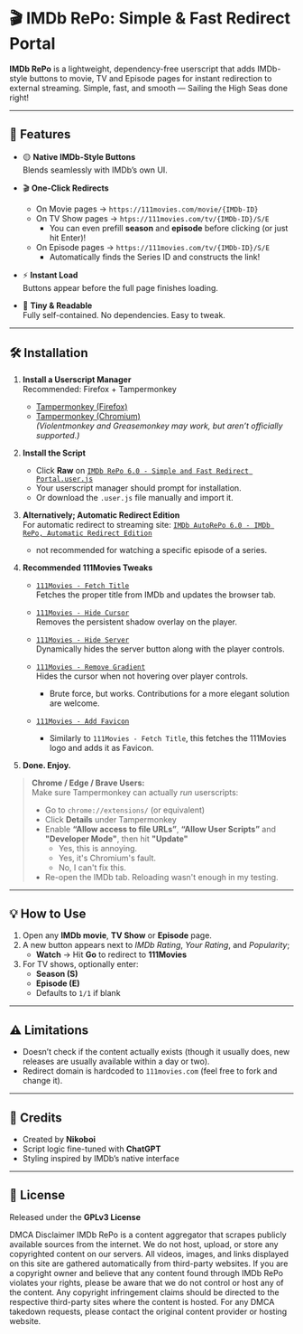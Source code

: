 # 🎬 IMDb RePo: Simple & Fast Redirect Portal

**IMDb RePo** is a lightweight, dependency-free userscript that adds IMDb-style buttons to movie, TV and Episode pages for instant redirection to external streaming. Simple, fast, and smooth — Sailing the High Seas done right!

---

## 🚀 Features

- 🟡 **Native IMDb-Style Buttons**  
  Blends seamlessly with IMDb’s own UI.

- 🎬 **One-Click Redirects**  
  - On Movie pages → `https://111movies.com/movie/{IMDb-ID}`  
  - On TV Show pages → `htps://111movies.com/tv/{IMDb-ID}/S/E`  
    - You can even prefill **season** and **episode** before clicking (or just hit Enter)!
  - On Episode pages → `https://111movies.com/tv/{IMDb-ID}/S/E`
    - Automatically finds the Series ID and constructs the link!

- ⚡ **Instant Load**  
  Buttons appear before the full page finishes loading.

- 🧩 **Tiny & Readable**  
  Fully self-contained. No dependencies. Easy to tweak.

---

## 🛠 Installation

1. **Install a Userscript Manager**  
   Recommended: Firefox + Tampermonkey  
   - [Tampermonkey (Firefox)](https://addons.mozilla.org/en-US/firefox/addon/tampermonkey/)  
   - [Tampermonkey (Chromium)](https://chromewebstore.google.com/detail/tampermonkey/dhdgffkkebhmkfjojejmpbldmpobfkfo)  
   *(Violentmonkey and Greasemonkey may work, but aren’t officially supported.)*

2. **Install the Script**  
   - Click **Raw** on [`IMDb RePo 6.0 - Simple and Fast Redirect Portal.user.js`](https://github.com/NikoboiNFTB/IMDb-RePo/blob/main/IMDb%20RePo%206.0%20-%20Simple%20and%20Fast%20Redirect%20Portal.user.js)  
   - Your userscript manager should prompt for installation.  
   - Or download the `.user.js` file manually and import it.

3. **Alternatively; Automatic Redirect Edition**  
   For automatic redirect to streaming site: [`IMDb AutoRePo 6.0 - IMDb RePo, Automatic Redirect Edition`](https://github.com/NikoboiNFTB/IMDb-RePo/blob/main/IMDb%20AutoRePo%206.0%20-%20IMDb%20RePo%2C%20Automatic%20Redirect%20Edition.user.js)
     - not recommended for watching a specific episode of a series.

5. **Recommended 111Movies Tweaks**  

   - [`111Movies - Fetch Title`](https://github.com/NikoboiNFTB/IMDb-RePo/blob/main/111Movies%20-%20Fetch%20Title%201.0.user.js)  
     Fetches the proper title from IMDb and updates the browser tab.  

   - [`111Movies - Hide Cursor`](https://github.com/NikoboiNFTB/IMDb-RePo/blob/main/111Movies%20-%20Hide%20Cursor%201.0.user.js)  
     Removes the persistent shadow overlay on the player.  

   - [`111Movies - Hide Server`](https://github.com/NikoboiNFTB/IMDb-RePo/blob/main/111Movies%20-%20Hide%20Server%201.1.user.js)  
     Dynamically hides the server button along with the player controls.  

   - [`111Movies - Remove Gradient`](https://github.com/NikoboiNFTB/IMDb-RePo/blob/main/111Movies%20-%20Remove%20Gradient%201.0.user.js)  
     Hides the cursor when not hovering over player controls.  
     - Brute force, but works. Contributions for a more elegant solution are welcome.

   - [`111Movies - Add Favicon`](https://github.com/NikoboiNFTB/IMDb-RePo/blob/main/111Movies%20-%20Remove%20Gradient%201.0.user.js)
     - Similarly to `111Movies - Fetch Title`, this fetches the 111Movies logo and adds it as Favicon.

6. **Done. Enjoy.**

> **Chrome / Edge / Brave Users:**  
> Make sure Tampermonkey can actually *run* userscripts:  
> - Go to `chrome://extensions/` (or equivalent)  
> - Click **Details** under Tampermonkey  
> - Enable **“Allow access to file URLs”**, **“Allow User Scripts”** and **"Developer Mode"**, then hit **"Update"**
>   - Yes, this is annoying.
>   - Yes, it's Chromium's fault.
>   - No, I can't fix this. 
> - Re-open the IMDb tab. Reloading wasn't enough in my testing. 

---

## 💡 How to Use

1. Open any **IMDb movie**, **TV Show** or **Episode** page.  
2. A new button appears next to *IMDb Rating*, *Your Rating*, and *Popularity*;  
   - **Watch** → Hit **Go** to redirect to **111Movies**  
3. For TV shows, optionally enter:  
   - **Season (S)**  
   - **Episode (E)**  
   - Defaults to `1/1` if blank  

---

## ⚠️ Limitations

- Doesn’t check if the content actually exists (though it usually does, new releases are usually available within a day or two).  
- Redirect domain is hardcoded to `111movies.com` (feel free to fork and change it).

---

## 🤝 Credits

- Created by **Nikoboi**  
- Script logic fine-tuned with **ChatGPT**  
- Styling inspired by IMDb’s native interface  

---

## 📜 License

Released under the **GPLv3 License**

DMCA Disclaimer IMDb RePo is a content aggregator that scrapes publicly available sources from the internet. We do not host, upload, or store any copyrighted content on our servers. All videos, images, and links displayed on this site are gathered automatically from third-party websites. If you are a copyright owner and believe that any content found through IMDb RePo violates your rights, please be aware that we do not control or host any of the content. Any copyright infringement claims should be directed to the respective third-party sites where the content is hosted. For any DMCA takedown requests, please contact the original content provider or hosting website.
